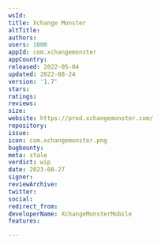 ```yaml
---
wsId: 
title: Xchange Monster
altTitle: 
authors: 
users: 1000
appId: com.xchangemonster
appCountry: 
released: 2022-05-04
updated: 2022-08-24
version: '1.7'
stars: 
ratings: 
reviews: 
size: 
website: https://prod.xchangemonster.com/
repository: 
issue: 
icon: com.xchangemonster.png
bugbounty: 
meta: stale
verdict: wip
date: 2023-08-27
signer: 
reviewArchive: 
twitter: 
social: 
redirect_from: 
developerName: XchangeMonsterMobile
features: 

---
```


